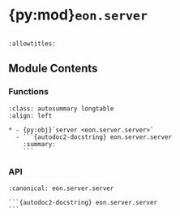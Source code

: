 # {py:mod}`eon.server`

```{py:module} eon.server
```

```{autodoc2-docstring} eon.server
:allowtitles:
```

## Module Contents

### Functions

````{list-table}
:class: autosummary longtable
:align: left

* - {py:obj}`server <eon.server.server>`
  - ```{autodoc2-docstring} eon.server.server
    :summary:
    ```
````

### API

````{py:function} server()
:canonical: eon.server.server

```{autodoc2-docstring} eon.server.server
```
````
